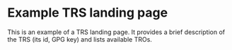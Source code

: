 # Example TRS landing page

This is an example of a TRS landing page. It provides a brief description of the TRS (its id, GPG key) and lists
available TROs.
